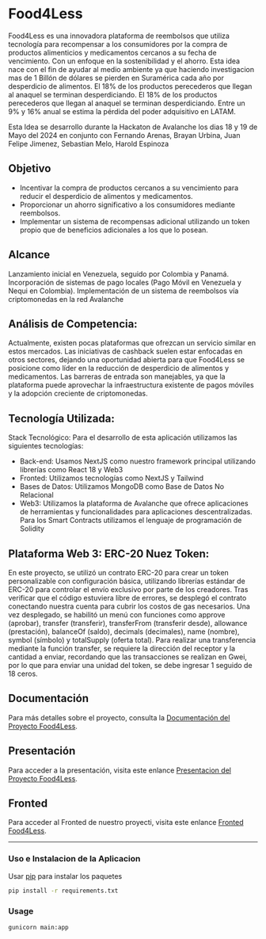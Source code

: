 
# Food4Less

Food4Less es una innovadora plataforma de reembolsos que utiliza tecnología para recompensar a los consumidores por la compra de productos alimenticios y medicamentos cercanos a su fecha de vencimiento. Con un enfoque en la sostenibilidad y el ahorro.  Esta idea nace con el fin de ayudar al medio ambiente ya que haciendo investigacion mas de 1 Billón de dólares se pierden en Suramérica cada año por desperdicio de alimentos. El 18% de los productos perecederos que llegan al anaquel se terminan desperdiciando. El 18% de los productos perecederos que llegan al anaquel se terminan desperdiciando. Entre un 9% y 16% anual se estima la pérdida del poder adquisitivo en LATAM.

Esta Idea se desarrollo durante la Hackaton de Avalanche los dias 18 y 19 de Mayo del 2024 en conjunto con Fernando Arenas, Brayan Urbina, Juan Felipe Jimenez, Sebastian Melo, Harold Espinoza

## Objetivo

- Incentivar la compra de productos cercanos a su vencimiento para reducir el desperdicio de alimentos y medicamentos.
- Proporcionar un ahorro significativo a los consumidores mediante reembolsos.
- Implementar un sistema de recompensas adicional utilizando un token propio que de beneficios adicionales a los que lo posean.

## Alcance

Lanzamiento inicial en Venezuela, seguido por Colombia y Panamá. Incorporación de sistemas de pago locales (Pago Móvil en Venezuela y Nequi en Colombia). Implementación de un sistema de reembolsos vía criptomonedas en la red Avalanche

## Análisis de Competencia:
Actualmente, existen pocas plataformas que ofrezcan un servicio similar en estos mercados. Las iniciativas de cashback suelen estar enfocadas en otros sectores, dejando una oportunidad abierta para que Food4Less se posicione como líder en la reducción de desperdicio de alimentos y medicamentos. Las barreras de entrada son manejables, ya que la plataforma puede aprovechar la infraestructura existente de pagos móviles y la adopción creciente de criptomonedas.


## Tecnología Utilizada:
Stack Tecnológico: Para el desarrollo de esta aplicación utilizamos las siguientes tecnologías:
- Back-end: Usamos NextJS como nuestro framework principal utilizando librerías como React 18 y Web3
- Fronted: Utilizamos tecnologías como NextJS y Tailwind
- Bases de Datos: Utilizamos MongoDB como Base de Datos No Relacional
- Web3: Utilizamos la plataforma de Avalanche que ofrece aplicaciones de herramientas y funcionalidades para aplicaciones descentralizadas. Para los Smart Contracts utilizamos el lenguaje de programación de Solidity


##  Plataforma Web 3: ERC-20 Nuez Token:
En este proyecto, se utilizó un contrato ERC-20 para crear un token personalizable con configuración básica, utilizando librerías estándar de ERC-20 para controlar el envío exclusivo por parte de los creadores. Tras verificar que el código estuviera libre de errores, se desplegó el contrato conectando nuestra cuenta para cubrir los costos de gas necesarios. Una vez desplegado, se habilitó un menú con funciones como approve (aprobar), transfer (transferir), transferFrom (transferir desde), allowance (prestación), balanceOf (saldo), decimals (decimales), name (nombre), symbol (símbolo) y totalSupply (oferta total). Para realizar una transferencia mediante la función transfer, se requiere la dirección del receptor y la cantidad a enviar, recordando que las transacciones se realizan en Gwei, por lo que para enviar una unidad del token, se debe ingresar 1 seguido de 18 ceros.

## Documentación

Para más detalles sobre el proyecto, consulta la [Documentación del Proyecto Food4Less](https://docs.google.com/document/d/1M9hyYd4AUZlmKgTo0yJE_2lYUFCl8HG1UMX4j4zFVgY/edit).

## Presentación

Para acceder a la presentación, visita este enlance [Presentacion del Proyecto Food4Less](https://docs.google.com/presentation/d/1Ek3LWuvrCOv_5oYuPVePp0VNNgnZ9v8gQn6dOH9AP8c/edit#slide=id.g85cf8b5f36_0_6059).

## Fronted

Para acceder al Fronted de nuestro proyecti, visita este enlance [Fronted Food4Less](https://github.com/SebsDev3/front-avalanche).

---------------------------------------------------

###  Uso e Instalacion de la Aplicacion

Usar  [pip](https://pip.pypa.io/en/stable/) para instalar los paquetes

```bash
pip install -r requirements.txt
```

### Usage

```bash
gunicorn main:app
```
